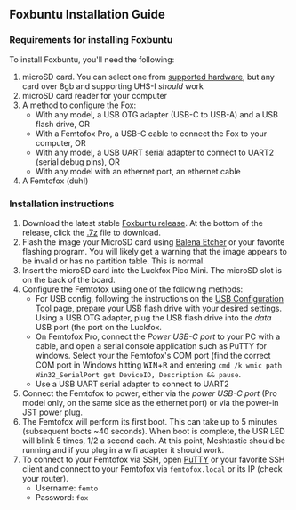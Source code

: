 
## Foxbuntu Installation Guide
### Requirements for installing Foxbuntu
To install Foxbuntu, you'll need the following:
1. microSD card. You can select one from [supported hardware](supported_hardware.md), but any card over 8gb and supporting UHS-I *should* work
 2. microSD card reader for your computer
 3. A method to configure the Fox:
	* With any model, a USB OTG adapter (USB-C to USB-A) and a USB flash drive, OR
	* With a Femtofox Pro, a USB-C cable to connect the Fox to your computer, OR
	* With any model, a USB UART serial adapter to connect to UART2 (serial debug pins), OR
	* With any model with an ethernet port, an ethernet cable
4. A Femtofox (duh!)

### Installation instructions
1. Download the latest stable [Foxbuntu release](https://github.com/noon92/femtofox/releases). At the bottom of the release, click the <u>.7z</u> file to download.
2. Flash the image your MicroSD card using [Balena Etcher](https://etcher.balena.io/) or your favorite flashing program. You will likely get a warning that the image appears to be invalid or has no partition table. This is normal.
3. Insert the microSD card into the Luckfox Pico Mini. The microSD slot is on the back of the board.
4. Configure the Femtofox using one of the following methods:
	* For USB config, following the instructions on the [USB Configuration Tool](usb_config.md) page, prepare your USB flash drive with your desired settings. Using a USB OTG adapter, plug the USB flash drive into the *data* USB port (the port on the Luckfox.
	* On Femtofox Pro, connect the *Power USB-C port* to your PC with a cable, and open a serial console application such as PuTTY for windows. Select your the Femtofox's COM port (find the correct COM port in Windows hitting <kbd>WIN</kbd>+<kbd>R</kbd> and entering `cmd /k wmic path Win32_SerialPort get DeviceID, Description && pause`.
	* Use a USB UART serial adapter to connect to UART2 
5. Connect the Femtofox to power, either via the *power USB-C port* (Pro model only, on the same side as the ethernet port) or via the power-in JST power plug.
6. The Femtofox will perform its first boot. This can take up to 5 minutes (subsequent boots ~40 seconds). When boot is complete, the USR LED will blink 5 times, 1/2 a second each. At this point, Meshtastic should be running and if you plug in a wifi adapter it should work.
7. To connect to your Femtofox via SSH, open [PuTTY](https://www.putty.org/) or your favorite SSH client and connect to your Femtofox via `femtofox.local` or its IP (check your router).
	* Username: `femto`
	* Password: `fox`
<!--stackedit_data:
eyJoaXN0b3J5IjpbOTY1MjkwNjY4XX0=
-->